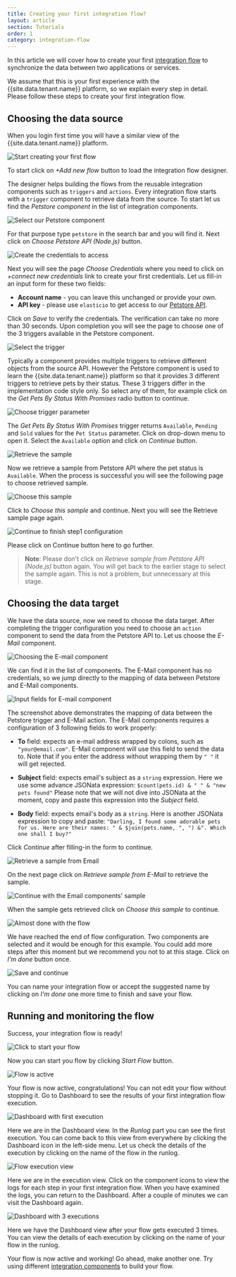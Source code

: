 ```yaml
---
title: Creating your first integration flow?
layout: article
section: Tutorials
order: 1
category: integration-flow
---
```


In this article we will cover how to create your first [integration flow](integration-flow) to synchronize the data between two applications or services.

We assume that this is your first experience with the {{site.data.tenant.name}} platform, so we explain every step in detail. Please follow these steps to create your first integration flow.

## Choosing the data source

When you login first time you will have a similar view of the {{site.data.tenant.name}} platform.

![Start creating your first flow](/assets/img/getting-started/first-flow/getting-started-flow-001.png "Start creating your first flow")

To start click on *+Add new flow* button to load the integration flow designer.

The designer helps building the flows from the reusable integration components such as `triggers` and `actions`.
Every integration flow starts with a `trigger` component to retrieve data from the source. To start let us find the
*Petstore component* in the list of integration components.

![Select our Petstore component](/assets/img/getting-started/first-flow/getting-started-flow-002.png "Select our Petstore component")

For that purpose type `petstore` in the search bar and you will find it. Next click on *Choose Petstore API (Node.js)* button.

![Create the credentials to access](/assets/img/getting-started/first-flow/getting-started-flow-003.png "Create the credentials to access")

Next you will see the page *Choose Credentials* where you need to click on *+connect new credentials* link to create your first credentials. Let us fill-in an input form for these two fields:
*   **Account name** - you can leave this unchanged or provide your own.
*   **API key** - please use `elasticio` to get access to our [Petstore API](https://petstore.elastic.io/docs/).

Click on *Save* to verify the credentials. The verification can take no more than 30 seconds. Upon completion you will
see the page to choose one of the 3 triggers available in the Petstore component.

![Select the trigger](/assets/img/getting-started/first-flow/getting-started-flow-004.png "Select the trigger")

Typically a component provides multiple triggers to retrieve different objects from the source API. However the Petstore
component is used to learn the {{site.data.tenant.name}} platform so that it provides 3 different triggers to retrieve
pets by their status. These 3 triggers differ in the implementation code style only. So select any of them, for example
click on the *Get Pets By Status With Promises* radio button to continue.

![Choose trigger parameter](/assets/img/getting-started/first-flow/getting-started-flow-005.png "Choose trigger parameter")

The *Get Pets By Status With Promises* trigger returns `Available`, `Pending` and `Sold` values for the `Pet Status` parameter. Click on drop-down menu to open it. Select the `Available` option and click on *Continue* button.

![Retrieve the sample](/assets/img/getting-started/first-flow/getting-started-flow-006.png "Retrieve the sample")

Now we retrieve a sample from Petstore API where the pet status is `Available`. When the process is successful you will see the following page to choose retrieved sample.

![Choose this sample](/assets/img/getting-started/first-flow/getting-started-flow-007.png "Choose this sample")

Click to *Choose this sample* and continue. Next you will see the Retrieve sample page again.

![Continue to finish step1 configuration](/assets/img/getting-started/first-flow/getting-started-flow-008.png "Continue to finish step1 configuration")

Please click on Continue button here to go further.

> **Note**: Please don't click on *Retrieve sample from Petstore API (Node.js)* button again. You will get back to the earlier stage to select the sample again. This is not a problem, but unnecessary at this stage.

## Choosing the data target

We have the data source, now we need to choose the data target. After completing the trigger configuration you need to choose an `action` component to send the data from the Petstore API to. Let us choose the *E-Mail* component.

![Choosing the E-mail component](/assets/img/getting-started/first-flow/getting-started-flow-009.png "Choosing the E-mail component")

We can find it in the list of components. The E-Mail component has no credentials, so we jump directly to the mapping of data between Petstore and E-Mail components.

![Input fields for E-mail component](/assets/img/getting-started/first-flow/getting-started-flow-010.png "Input fields for E-mail component")

The screenshot above demonstrates the mapping of data between the Petstore trigger and E-Mail action. The E-Mail components requires a configuration of 3 following fields to work properly:

*   **To** field: expects an e-mail address wrapped by colons, such as `"your@email.com"`. E-Mail component will use this field to send the data to. Note that if you enter the address without wrapping them by `" "` it will get rejected.

*   **Subject** field: expects email's subject as a `string` expression. Here we use some advance JSONata expression: `$count(pets.id) & " " & "new pets found"`
Please note that we will not dive into JSONata at the moment, copy and paste this expression into the *Subject* field.

*   **Body** field: expects email's body as a `string`. Here is another JSONata expression to copy and paste:
``
"Darling, I found some adorable pets for us. Here are their names: " & $join(pets.name, ", ") &". Which one shall I buy?"
``

Click *Continue* after filling-in the form to continue.

![Retrieve a sample from Email](/assets/img/getting-started/first-flow/getting-started-flow-011.png "Retrieve a sample from Email")

On the next page click on *Retrieve sample from E-Mail* to retrieve the sample.

![Continue with the Email components' sample](/assets/img/getting-started/first-flow/getting-started-flow-012.png "Continue with the Email components' sample")

When the sample gets retrieved click on *Choose this sample* to continue.

![Almost done with the flow](/assets/img/getting-started/first-flow/getting-started-flow-013.png "Almost done with the flow")

We have reached the end of flow configuration. Two components are selected and it would be enough for this example. You could add more steps after this moment but we recommend you not to at this stage. Click on *I’m done* button once.

![Save and continue](/assets/img/getting-started/first-flow/getting-started-flow-014.png "Save and continue")

You can name your integration flow or accept the suggested name by clicking on *I'm done* one more time to finish and save your flow.


## Running and monitoring the flow

Success, your integration flow is ready!

![Click to start your flow](/assets/img/getting-started/first-flow/getting-started-flow-015.png "Click to start your flow")

Now you can start you flow by clicking *Start Flow* button.

![Flow is active](/assets/img/getting-started/first-flow/getting-started-flow-016.png "Flow is active")

Your flow is now active, congratulations! You can not edit your flow without stopping it. Go to Dashboard to see the results of your first integration flow execution.

![Dashboard with first execution](/assets/img/getting-started/first-flow/getting-started-flow-017.png "Dashboard with first execution")

Here we are in the Dashboard view. In the *Runlog* part you can see the first execution. You can come back to this view from everywhere by clicking the Dashboard icon in the left-side menu. Let us check the details of the execution by clicking on the name of the flow in the runlog.

![Flow execution view](/assets/img/getting-started/first-flow/getting-started-flow-018.png "Flow execution view")

Here we are in the execution view. Click on the component icons to view the logs for each step in your first integration flow. When you have examined the logs, you can return to the Dashboard. After a couple of minutes we can visit the Dashboard again.

![Dashboard with 3 executions](/assets/img/getting-started/first-flow/getting-started-flow-019.png "Dashboard with 3 executions")

Here we have the Dashboard view after your flow gets executed 3 times. You can view the details of each execution by clicking on the name of your flow in the runlog.

Your flow is now active and working! Go ahead, make another one. Try using different [integration components](integration-component) to build your flow.
